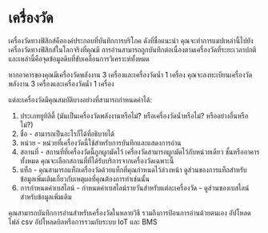 # เครื่องวัด

เครื่องวัดทางฟิสิกส์คือองค์ประกอบที่บันทึกการบริโภค ดังที่ชื่อแนะนำ คุณจะทำการแมปเหล่านี้ไปยังเครื่องวัดทางฟิสิกส์ในโลกจริงที่คุณมี การอ่านสามารถถูกบันทึกต่อเนื่องตามเครื่องวัดที่ระยะเวลาปกติและเหล่านี้คือจุดข้อมูลดิบที่ขับเคลื่อนการวิเคราะห์ทั้งหมด

หากอาคารของคุณมีเครื่องวัดพลังงาน 3 เครื่องและเครื่องวัดน้ำ 1 เครื่อง คุณจะลงทะเบียนเครื่องวัดพลังงาน 3 เครื่องและเครื่องวัดน้ำ 1 เครื่อง

แต่ละเครื่องวัดมีคุณสมบัติบางอย่างที่สามารถกำหนดค่าได้:

1. ประเภทยูทิลิตี้ (มันเป็นเครื่องวัดพลังงานหรือไม่? หรือเครื่องวัดน้ำหรือไม่? หรืออย่างอื่นหรือไม่?)
2. ชื่อ - สามารถเป็นอะไรก็ได้ที่อธิบายได้
3. หน่วย - หน่วยที่เครื่องวัดนี้ใช้สำหรับการบันทึกและแสดงการอ่าน
4. สถานที่ - สถานที่ที่เครื่องวัดนี้ถูกผูกมัดไว้ เครื่องวัดสามารถผูกมัดไว้กับหน่วยเดียว ชั้นหรืออาคารทั้งหมด คุณจะเลือกสถานที่ที่ได้รับบริการจากเครื่องวัดเฉพาะนี้
5. แท็ก - คุณสามารถแท็กเครื่องวัดด้วยแท็กที่คุณกำหนดไว้ล่วงหน้า ดูส่วนของการแท็กสำหรับข้อมูลเพิ่มเติมเกี่ยวกับเหตุผลที่คุณต้องการทำเช่นนั้น
6. การกำหนดค่าเบสไลน์ - กำหนดค่าเบสไลน์รายวันสำหรับแต่ละเครื่องวัด - ดูส่วนของเบสไลน์สำหรับข้อมูลเพิ่มเติม

คุณสามารถบันทึกการอ่านสำหรับเครื่องวัดในหลายวิธี รวมถึงการป้อนการอ่านด้วยตนเอง อัปโหลดไฟล์ csv อัปโหลดบิลหรือการรวมกับระบบ IoT และ BMS